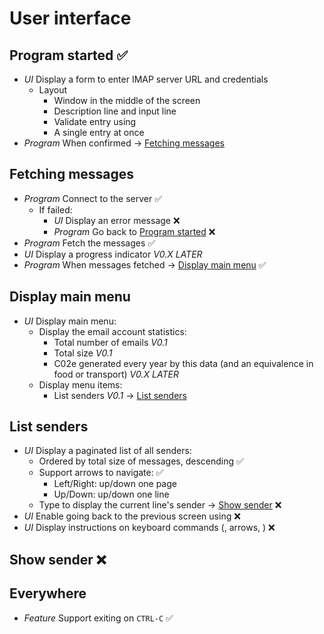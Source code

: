 # User interface

## Program started <a href="program-started"></a> ✅

- _UI_ Display a form to enter IMAP server URL and credentials
  - Layout
    - Window in the middle of the screen
    - Description line and input line
    - Validate entry using <ENTER>
    - A single entry at once
- _Program_ When confirmed -> [Fetching messages](#fetching-messages)

## Fetching messages <a name="fetching-messages"></a>

- _Program_ Connect to the server ✅
  - If failed:
    - _UI_ Display an error message ❌
    - _Program_ Go back to [Program started](#program-started) ❌
- _Program_ Fetch the messages ✅
- _UI_ Display a progress indicator _V0.X_ _LATER_
- _Program_ When messages fetched -> [Display main menu](#main-menu) ✅
  
## Display main menu <a name="display-main-menu"></a>

- _UI_ Display main menu:
  - Display the email account statistics:
    - Total number of emails _V0.1_
    - Total size _V0.1_
    - C02e generated every year by this data (and an equivalence in food or transport) _V0.X_ _LATER_
  - Display menu items: 
    - List senders _V0.1_ -> [List senders](#list-senders)

## List senders <a name="list-senders"></a>

- _UI_ Display a paginated list of all senders:
  - Ordered by total size of messages, descending ✅
  - Support arrows to navigate: ✅
    - Left/Right: up/down one page
    - Up/Down: up/down one line
  - Type <ENTER> to display the current line's sender -> [Show sender](#show-sender) ❌
- _UI_ Enable going back to the previous screen using <ESC> ❌
- _UI_ Display instructions on keyboard commands (<ENTER>, arrows, <ESC>) ❌

## Show sender <a name="show-sender"></a> ❌

## Everywhere

- _Feature_ Support exiting on `CTRL-C` ✅

